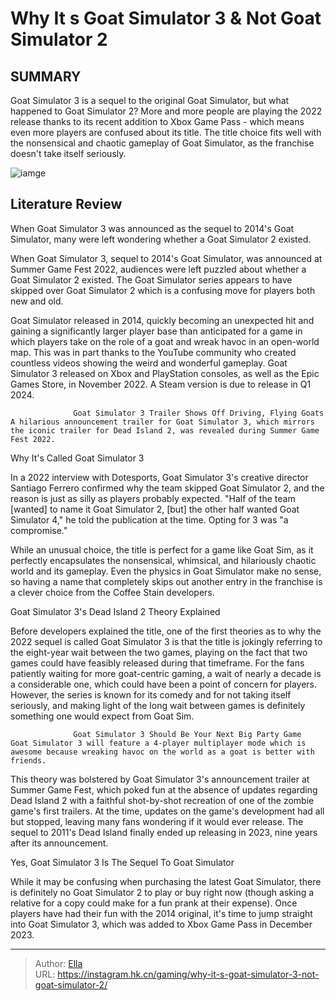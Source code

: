 # Why It s Goat Simulator 3 &amp; Not Goat Simulator 2


## SUMMARY 



  Goat Simulator 3 is a sequel to the original Goat Simulator, but what happened to Goat Simulator 2?   More and more people are playing the 2022 release thanks to its recent addition to Xbox Game Pass - which means even more players are confused about its title.   The title choice fits well with the nonsensical and chaotic gameplay of Goat Simulator, as the franchise doesn&#39;t take itself seriously.  

![iamge](https://static1.srcdn.com/wordpress/wp-content/uploads/2023/12/why-it-s-goat-simulator-3-not-goat-simulator-2.jpg)

## Literature Review

When Goat Simulator 3 was announced as the sequel to 2014&#39;s Goat Simulator, many were left wondering whether a Goat Simulator 2 existed.




When Goat Simulator 3, sequel to 2014&#39;s Goat Simulator, was announced at Summer Game Fest 2022, audiences were left puzzled about whether a Goat Simulator 2 existed. The Goat Simulator series appears to have skipped over Goat Simulator 2 which is a confusing move for players both new and old.




Goat Simulator released in 2014, quickly becoming an unexpected hit and gaining a significantly larger player base than anticipated for a game in which players take on the role of a goat and wreak havoc in an open-world map. This was in part thanks to the YouTube community who created countless videos showing the weird and wonderful gameplay. Goat Simulator 3 released on Xbox and PlayStation consoles, as well as the Epic Games Store, in November 2022. A Steam version is due to release in Q1 2024.

                  Goat Simulator 3 Trailer Shows Off Driving, Flying Goats   A hilarious announcement trailer for Goat Simulator 3, which mirrors the iconic trailer for Dead Island 2, was revealed during Summer Game Fest 2022.   


 


 Why It&#39;s Called Goat Simulator 3 
          

In a 2022 interview with Dotesports, Goat Simulator 3&#39;s creative director Santiago Ferrero confirmed why the team skipped Goat Simulator 2, and the reason is just as silly as players probably expected. &#34;Half of the team [wanted] to name it Goat Simulator 2, [but] the other half wanted Goat Simulator 4,&#34; he told the publication at the time. Opting for 3 was &#34;a compromise.&#34;




While an unusual choice, the title is perfect for a game like Goat Sim, as it perfectly encapsulates the nonsensical, whimsical, and hilariously chaotic world and its gameplay. Even the physics in Goat Simulator make no sense, so having a name that completely skips out another entry in the franchise is a clever choice from the Coffee Stain developers.



 Goat Simulator 3&#39;s Dead Island 2 Theory Explained 

 

Before developers explained the title, one of the first theories as to why the 2022 sequel is called Goat Simulator 3 is that the title is jokingly referring to the eight-year wait between the two games, playing on the fact that two games could have feasibly released during that timeframe. For the fans patiently waiting for more goat-centric gaming, a wait of nearly a decade is a considerable one, which could have been a point of concern for players. However, the series is known for its comedy and for not taking itself seriously, and making light of the long wait between games is definitely something one would expect from Goat Sim.




                  Goat Simulator 3 Should Be Your Next Big Party Game   Goat Simulator 3 will feature a 4-player multiplayer mode which is awesome because wreaking havoc on the world as a goat is better with friends.    

This theory was bolstered by Goat Simulator 3&#39;s announcement trailer at Summer Game Fest, which poked fun at the absence of updates regarding Dead Island 2 with a faithful shot-by-shot recreation of one of the zombie game&#39;s first trailers. At the time, updates on the game&#39;s development had all but stopped, leaving many fans wondering if it would ever release. The sequel to 2011&#39;s Dead Island finally ended up releasing in 2023, nine years after its announcement.



 Yes, Goat Simulator 3 Is The Sequel To Goat Simulator 
          

While it may be confusing when purchasing the latest Goat Simulator, there is definitely no Goat Simulator 2 to play or buy right now (though asking a relative for a copy could make for a fun prank at their expense). Once players have had their fun with the 2014 original, it&#39;s time to jump straight into Goat Simulator 3, which was added to Xbox Game Pass in December 2023.






---

> Author: [Ella](https://instagram.hk.cn/)  
> URL: https://instagram.hk.cn/gaming/why-it-s-goat-simulator-3-not-goat-simulator-2/  

